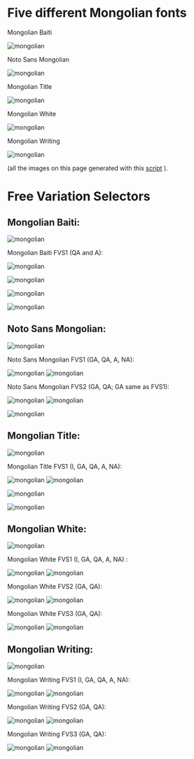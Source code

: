 # Five different Mongolian fonts

Mongolian Baiti

![mongolian](images/monbaiti-bare.png)

Noto Sans Mongolian

![mongolian](images/NotoSansMongolian-Regular-bare.png)

Mongolian Title

![mongolian](images/mngltitleotf-bare.png)

Mongolian White

![mongolian](images/mnglwhiteotf-bare.png)

Mongolian Writing

![mongolian](images/mnglwritingotf-bare.png)

(all the images on this page generated with this [script](mongolian-variants.sh) ).

# Free Variation Selectors

## Mongolian Baiti:

![mongolian](images/monbaiti-form0.png)

Mongolian Baiti FVS1 (QA and A):

![mongolian](images/monbaiti-form1.png)

![mongolian](images/monbaiti-join1.png)

![mongolian](images/monbaiti-join2.png)

![mongolian](images/monbaiti-join3.png)

## Noto Sans Mongolian:

![mongolian](images/NotoSansMongolian-Regular-form0.png)

Noto Sans Mongolian FVS1 (GA, QA, A, NA):

![mongolian](images/NotoSansMongolian-Regular-form1.png)
![mongolian](images/NotoSansMongolian-Regular-join1.png)

Noto Sans Mongolian FVS2 (GA, QA; GA same as FVS1):

![mongolian](images/NotoSansMongolian-Regular-form2.png)
![mongolian](images/NotoSansMongolian-Regular-join2.png)

![mongolian](images/NotoSansMongolian-Regular-join3.png)

## Mongolian Title:

![mongolian](images/mngltitleotf-form0.png)

Mongolian Title FVS1 (I, GA, QA, A, NA):

![mongolian](images/mngltitleotf-form1.png)
![mongolian](images/mngltitleotf-join1.png)

![mongolian](images/mngltitleotf-join2.png)

![mongolian](images/mngltitleotf-join3.png)

## Mongolian White:

![mongolian](images/mnglwhiteotf-form0.png)

Mongolian White FVS1 (I, GA, QA, A, NA) :

![mongolian](images/mnglwhiteotf-form1.png)
![mongolian](images/mnglwhiteotf-join1.png)

Mongolian White FVS2 (GA, QA):

![mongolian](images/mnglwhiteotf-form2.png)
![mongolian](images/mnglwhiteotf-join2.png)

Mongolian White FVS3 (GA, QA):

![mongolian](images/mnglwhiteotf-form3.png)
![mongolian](images/mnglwhiteotf-join3.png)

## Mongolian Writing:

![mongolian](images/mnglwritingotf-form0.png)

Mongolian Writing FVS1 (I, GA, QA, A, NA):

![mongolian](images/mnglwritingotf-form1.png)
![mongolian](images/mnglwritingotf-join1.png)

Mongolian Writing FVS2 (GA, QA):

![mongolian](images/mnglwritingotf-form2.png)
![mongolian](images/mnglwritingotf-join2.png)

Mongolian Writing FVS3 (GA, QA):

![mongolian](images/mnglwritingotf-form3.png)
![mongolian](images/mnglwritingotf-join3.png)

